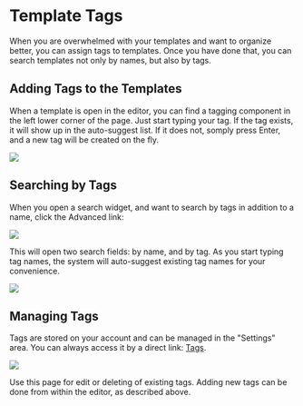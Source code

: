 # Template Tags

When you are overwhelmed with your templates and want to organize better, you can assign tags to templates. 
Once you have done that,  you can search templates not only by names, but also by tags.  


## Adding Tags to the Templates

When a template is open in the editor, you can find a tagging component in the left lower corner of the page. 
Just start typing your tag. If the tag exists, it will show up in the auto-suggest list. If it does not, somply press Enter, and a new tag 
will be created on the fly.   

![](images/tags_system_1.png)


## Searching by Tags

When you open a search widget, and want to search by tags in addition to a name, click the Advanced link: 

![](images/search_tag_1.png)

This will open two search fields: by name, and  by tag. As you start typing tag names, 
the system will auto-suggest existing tag names for your convenience.  

![](images/search_tag_2.png)


## Managing Tags

Tags are stored on your account and can be managed in the "Settings" area. You can always access it by a direct link: 
[Tags](/settings/tags). 

![](images/edit_tags.png)

Use this page for edit or deleting of existing tags. Adding new tags can be done from within the editor, as described above.
